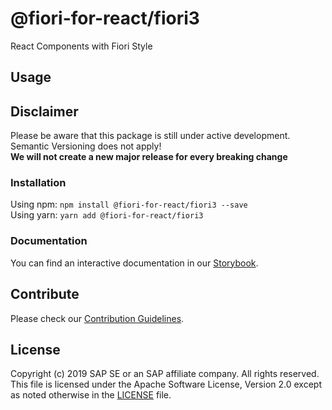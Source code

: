 # @fiori-for-react/fiori3

React Components with Fiori Style

## Usage

## Disclaimer
Please be aware that this package is still under active development. Semantic Versioning does not apply!<br/>
**We will not create a new major release for every breaking change**

### Installation
Using npm: `npm install @fiori-for-react/fiori3 --save`<br />
Using yarn: `yarn add @fiori-for-react/fiori3`

### Documentation

You can find an interactive documentation in our [Storybook](https://sap.github.io/fiori-for-react/).


## Contribute
Please check our [Contribution Guidelines](https://github.com/SAP/fiori-for-react/blob/dev/CONTRIBUTING.md).

## License
Copyright (c) 2019 SAP SE or an SAP affiliate company. All rights reserved.
This file is licensed under the Apache Software License, Version 2.0 except as noted otherwise in the [LICENSE](https://github.com/SAP/fiori-for-react/blob/master/LICENSE) file.
